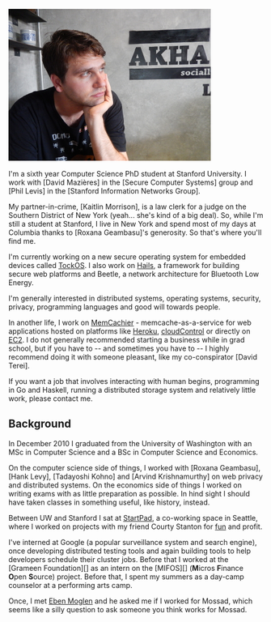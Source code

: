 
![At a coffee shop in Chiang Mai, Thailand](images/me.jpg "DOMO!!!")

I'm a sixth year Computer Science PhD student at Stanford University. I work
with [David Mazières] in the [Secure Computer Systems] group and [Phil Levis]
in the [Stanford Information Networks Group].

My partner-in-crime, [Kaitlin Morrison], is a law clerk for a judge on the
Southern District of New York (yeah... she's kind of a big deal). So,
while I'm still a student at Stanford, I live in New York and spend most of my
days at Columbia thanks to [Roxana Geambasu]'s generosity. So that's where
you'll find me.

I'm currently working on a new secure operating system for embedded devices
called [TockOS](http://www.tockos.org). I also work on
[Hails](http://hails.scs.stanford.edu), a framework for building secure web
platforms and Beetle, a network architecture for Bluetooth Low Energy.

I'm generally interested in distributed systems, operating systems, security,
privacy, programming languages and good will towards people.

In another life, I work on [MemCachier](http://www.memcachier.com) -
memcache-as-a-service for web applications hosted on platforms like
[Heroku](http://www.heroku.com), [cloudControl](http://www.cloudcontrol.com) or
directly on [EC2](http://aws.amazon.com). I do not generally recommended
starting a business while in grad school, but if you have to -- and sometimes
you have to -- I highly recommend doing it with someone pleasant, like my
co-conspirator [David Terei].

If you want a job that involves interacting with human begins, programming in Go
and Haskell, running a distributed storage system and relatively little work,
please contact me.

## Background

In December 2010 I graduated from the University of Washington with an MSc in
Computer Science and a BSc in Computer Science and Economics.

On the computer science side of things, I worked with [Roxana Geambasu], [Hank
Levy], [Tadayoshi Kohno] and [Arvind Krishnamurthy] on web privacy and
distributed systems. On the economics side of things I worked on writing exams
with as little preparation as possible. In hind sight I should have taken
classes in something useful, like history, instead.

Between UW and Stanford I sat at [StartPad](http://www.startpad.org), a
co-working space in Seattle, where I worked on projects with my friend
Courty Stanton for [fun](#code) and profit.

I've interned at Google (a popular surveillance system and search engine),
once developing distributed testing tools and again building tools to help
developers schedule their cluster jobs. Before that I worked at the [Grameen
Foundation][] as an intern on the [MIFOS][] (**M**icros **F**inance **O**pen
**S**ource) project. Before that, I spent my summers as a day-camp counselor at
a performing arts camp.

Once, I met [Eben Moglen](http://moglen.law.columbia.edu/) and he asked me if I
worked for Mossad, which seems like a silly question to ask someone you think
works for Mossad.

